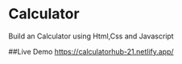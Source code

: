 # Calculator
Build an Calculator using Html,Css and Javascript

##Live Demo
https://calculatorhub-21.netlify.app/
